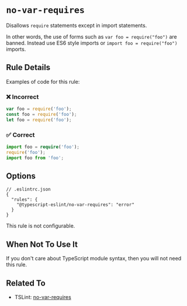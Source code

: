 # `no-var-requires`

Disallows `require` statements except in import statements.

In other words, the use of forms such as `var foo = require("foo")` are banned. Instead use ES6 style imports or `import foo = require("foo")` imports.

## Rule Details

Examples of code for this rule:

<!--tabs-->

### ❌ Incorrect

```ts
var foo = require('foo');
const foo = require('foo');
let foo = require('foo');
```

### ✅ Correct

```ts
import foo = require('foo');
require('foo');
import foo from 'foo';
```

## Options

```jsonc
// .eslintrc.json
{
  "rules": {
    "@typescript-eslint/no-var-requires": "error"
  }
}
```

This rule is not configurable.

## When Not To Use It

If you don't care about TypeScript module syntax, then you will not need this rule.

## Related To

- TSLint: [no-var-requires](https://palantir.github.io/tslint/rules/no-var-requires/)

